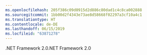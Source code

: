 ```yaml
---
ms.openlocfilehash: 205f386c09d0915d2d886c80dad1c4c8ca002888
ms.sourcegitcommit: 1bb00d2f4343e73ae8d58668f02297a3cf10a4c1
ms.translationtype: HT
ms.contentlocale: de-DE
ms.lasthandoff: 06/15/2019
ms.locfileid: "63871278"
---
```

<span data-ttu-id="f94dc-101">.NET Framework 2.0</span><span class="sxs-lookup"><span data-stu-id="f94dc-101">.NET Framework 2.0</span></span>